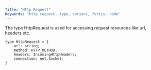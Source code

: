 ```yaml
---
Title: "Http Request"
Keywords: "http request, type, options, fortjs, node"
---
```


The type HttpRequest is used for accessing request resources like url, headers etc.

```
type HttpRequest = {
    url: string;
    method: HTTP_METHOD;
    headers: IncomingHttpHeaders;
    connection: net.Socket;
}
```